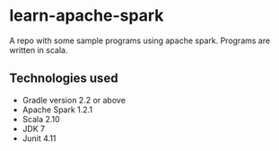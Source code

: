 # learn-apache-spark
A repo with some sample programs using apache spark. Programs are written in scala.

## Technologies used

* Gradle version 2.2 or above
* Apache Spark 1.2.1
* Scala 2.10
* JDK 7
* Junit 4.11